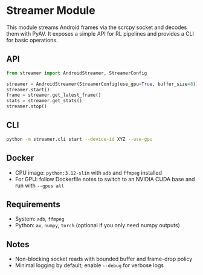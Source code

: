 # Streamer Module

This module streams Android frames via the scrcpy socket and decodes them with PyAV. It exposes a simple API for RL pipelines and provides a CLI for basic operations.

## API

```python
from streamer import AndroidStreamer, StreamerConfig

streamer = AndroidStreamer(StreamerConfig(use_gpu=True, buffer_size=8))
streamer.start()
frame = streamer.get_latest_frame()
stats = streamer.get_stats()
streamer.stop()
```

## CLI

```bash
python -m streamer.cli start --device-id XYZ --use-gpu
```

## Docker

- CPU image: `python:3.12-slim` with `adb` and `ffmpeg` installed
- For GPU: follow Dockerfile notes to switch to an NVIDIA CUDA base and run with `--gpus all`

## Requirements

- System: `adb`, `ffmpeg`
- Python: `av`, `numpy`, `torch` (optional if you only need numpy outputs)

## Notes

- Non-blocking socket reads with bounded buffer and frame-drop policy
- Minimal logging by default; enable `--debug` for verbose logs

